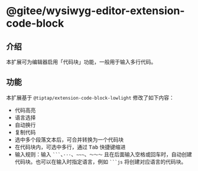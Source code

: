 # @gitee/wysiwyg-editor-extension-code-block

## 介绍

本扩展可为编辑器启用「代码块」功能，一般用于输入多行代码。

## 功能

本扩展基于 `@tiptap/extension-code-block-lowlight` 修改了如下内容：

- 代码高亮
- 语言选择
- 自动换行
- 复制代码
- 选中多个段落文本后，可合并转换为一个代码块
- 在代码块内，可选中多行，通过 <kbd>Tab</kbd> 快捷键缩进
- 输入规则：输入 <code>\`\`\`</code>、`···`、`~~~`、`～～～` 且在后面输入空格或回车时，自动创建代码块。也可以在输入时指定语言，例如 <code>\`\`\`js</code> 将创建对应语言的代码块。

